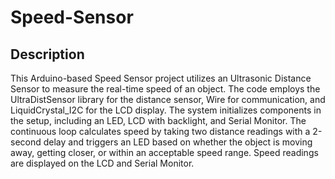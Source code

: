 # Speed-Sensor

## Description
This Arduino-based Speed Sensor project utilizes an Ultrasonic Distance Sensor to measure the real-time speed of an object. The code employs the UltraDistSensor library for the distance sensor, Wire for communication, and LiquidCrystal_I2C for the LCD display. The system initializes components in the setup, including an LED, LCD with backlight, and Serial Monitor. The continuous loop calculates speed by taking two distance readings with a 2-second delay and triggers an LED based on whether the object is moving away, getting closer, or within an acceptable speed range. Speed readings are displayed on the LCD and Serial Monitor.
